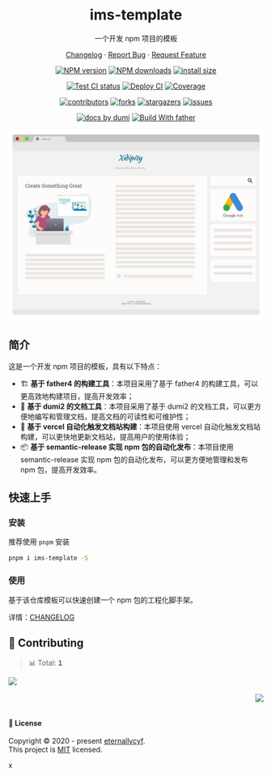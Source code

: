 <a name="readme-top"></a>

<div align="center">

[//]: # '<img width="160" src="https://avatars.githubusercontent.com/u/17870709?v=4">'

<h1>ims-template</h1>

一个开发 npm 项目的模板

[Changelog](./CHANGELOG.md) · [Report Bug][issues-url] · [Request Feature][issues-url]

<!-- SHIELD GROUP -->

[![NPM version][npm-image]][npm-url] [![NPM downloads][download-image]][download-url] [![install size][npm-size]][npm-size-url]

[![Test CI status][test-ci]][test-ci-url] [![Deploy CI][release-ci]][release-ci-url] [![Coverage][coverage]][codecov-url]

[![contributors][contributors-shield]][contributors-url] [![forks][forks-shield]][forks-url] [![stargazers][stargazers-shield]][stargazers-url] [![issues][issues-shield]][issues-url]

[![ docs by dumi][dumi-url]](https://d.umijs.org/) [![Build With father][father-url]](https://github.com/umijs/father/)

![](https://github.com/othneildrew/Best-README-Template/raw/master/images/screenshot.png)

<!-- gitpod url -->

[gitpod-badge]: https://img.shields.io/badge/Gitpod-ready--to--code-blue?logo=gitpod
[gitpod-url]: https://gitpod.io/#https://github.com/ant-design/ims-template

<!-- umi url -->

[dumi-url]: https://img.shields.io/badge/docs%20by-dumi-blue
[father-url]: https://img.shields.io/badge/build%20with-father-028fe4.svg

<!-- npm url -->

[npm-image]: http://img.shields.io/npm/v/ims-template.svg?style=flat-square&color=deepgreen&label=latest
[npm-url]: http://npmjs.org/package/ims-template
[npm-size]: https://img.shields.io/bundlephobia/minzip/ims-template?color=deepgreen&label=gizpped%20size&style=flat-square
[npm-size-url]: https://packagephobia.com/result?p=ims-template

<!-- coverage -->

[coverage]: https://codecov.io/gh/eternallycyf/ims-template/branch/master/graph/badge.svg
[codecov-url]: https://codecov.io/gh/eternallycyf/ims-template/branch/master

<!-- Github CI -->

[test-ci]: https://github.com/eternallycyf/ims-template/workflows/Test%20CI/badge.svg
[release-ci]: https://github.com/eternallycyf/ims-template/workflows/Release%20CI/badge.svg
[test-ci-url]: https://github.com/eternallycyf/ims-template/actions?query=workflow%3ATest%20CI
[release-ci-url]: https://github.com/eternallycyf/ims-template/actions?query=workflow%3ARelease%20CI
[download-image]: https://img.shields.io/npm/dm/ims-template.svg?style=flat-square
[download-url]: https://npmjs.org/package/ims-template

</div>

## 简介

这是一个开发 npm 项目的模板，具有以下特点：

- 🏗️ **基于 father4 的构建工具**：本项目采用了基于 father4 的构建工具，可以更高效地构建项目，提高开发效率；
- 📖 **基于 dumi2 的文档工具**：本项目采用了基于 dumi2 的文档工具，可以更方便地编写和管理文档，提高文档的可读性和可维护性；
- 🚀 **基于 vercel 自动化触发文档站构建**：本项目使用 vercel 自动化触发文档站构建，可以更快地更新文档站，提高用户的使用体验；
- 📦 **基于 semantic-release 实现 npm 包的自动化发布**：本项目使用 semantic-release 实现 npm 包的自动化发布，可以更方便地管理和发布 npm 包，提高开发效率。

## 快速上手

### 安装

推荐使用 `pnpm` 安装

```bash
pnpm i ims-template -S
```

### 使用

基于该仓库模板可以快速创建一个 npm 包的工程化脚手架。

详情：[CHANGELOG](./CHANGELOG.md)

## 🤝 Contributing

<!-- CONTRIBUTION GROUP -->

> 📊 Total: <kbd>**1**</kbd>

<a href="https://github.com/eternallycyf" title="eternallycyf">
  <img src="https://avatars.githubusercontent.com/u/63464198?v=4" width="50" />
</a>

<!-- CONTRIBUTION END -->

<div align="right">

[![][back-to-top]](#readme-top)

## </div>

#### 📝 License

Copyright © 2020 - present [eternallycyf][profile-url]. <br />
This project is [MIT](./LICENSE) licensed.

<!-- LINK GROUP -->

[profile-url]: https://github.com/eternallycyf

<!-- SHIELD LINK GROUP -->

[back-to-top]: https://img.shields.io/badge/-BACK_TO_TOP-151515?style=flat-square

<!-- contributors -->

[contributors-shield]: https://img.shields.io/github/contributors/eternallycyf/ims-template.svg?style=flat
[contributors-url]: https://github.com/eternallycyf/ims-template/graphs/contributors

<!-- forks -->

[forks-shield]: https://img.shields.io/github/forks/eternallycyf/ims-template.svg?style=flat
[forks-url]: https://github.com/eternallycyf/ims-template/network/members

<!-- stargazers -->

[stargazers-shield]: https://img.shields.io/github/stars/eternallycyf/ims-template.svg?style=flat
[stargazers-url]: https://github.com/eternallycyf/ims-template/stargazers

<!-- issues -->

[issues-shield]: https://img.shields.io/github/issues/eternallycyf/ims-template.svg?style=flat
[issues-url]: https://github.com/eternallycyf/ims-template/issues/new/choose

x
